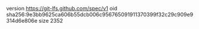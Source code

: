 version https://git-lfs.github.com/spec/v1
oid sha256:9e3bb9625ca606b55dcb006c956765091911370399f32c29c909e9314d6e806e
size 2352
